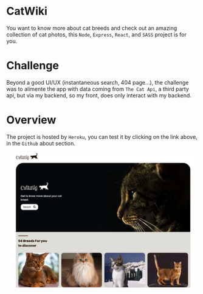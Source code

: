 # CatWiki

You want to know more about cat breeds and check out an amazing collection of cat photos, this `Node`, `Express`, `React`, and `SASS` project is for you.

# Challenge

Beyond a good UI/UX (instantaneous search, 404 page...), the challenge was to alimente the app with data coming from `The Cat Api`, a third party api, but via my backend, so my front, does only interact with my backend.

# Overview

The project is hosted by `Heroku`, you can test it by clicking on the link above, in the `Github` about section.

<img src = "views/public/screenshot.png"/>

